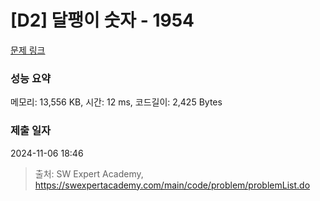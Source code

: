# [D2] 달팽이 숫자 - 1954 

[문제 링크](https://swexpertacademy.com/main/code/problem/problemDetail.do?contestProbId=AV5PobmqAPoDFAUq) 

### 성능 요약

메모리: 13,556 KB, 시간: 12 ms, 코드길이: 2,425 Bytes

### 제출 일자

2024-11-06 18:46



> 출처: SW Expert Academy, https://swexpertacademy.com/main/code/problem/problemList.do